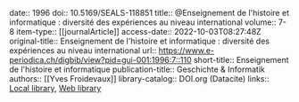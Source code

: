 date:: 1996
doi:: 10.5169/SEALS-118851
title:: @Enseignement de l'histoire et informatique : diversité des expériences au niveau international
volume:: 7-8
item-type:: [[journalArticle]]
access-date:: 2022-10-03T08:27:48Z
original-title:: Enseignement de l'histoire et informatique : diversité des expériences au niveau international
url:: https://www.e-periodica.ch/digbib/view?pid=gui-001:1996:7::110
short-title:: Enseignement de l'histoire et informatique
publication-title:: Geschichte & Informatik
authors:: [[Yves Froidevaux]]
library-catalog:: DOI.org (Datacite)
links:: [Local library](zotero://select/groups/2386895/items/HC6IRC55), [Web library](https://www.zotero.org/groups/2386895/items/HC6IRC55)
